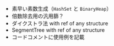 * 素早い素数生成（`HashSet` と `BinaryHeap`）
* 倍数除去用の汎用篩？
* ダイクストラ法 with ref of any structure
* SegmentTree with ref of any structure
* コードコメントに使用例を記載
